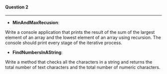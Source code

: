#### Question 2
***
- **MinAndMaxRecusion**:

Write a console application that prints the result of the sum of the largest element of an array and the
lowest element of an array using recursion. The console should print every stage of the iterative process.

- **FindNumbersInAString**:

Write a method that checks all the characters in a string and returns the total number of text characters
and the total number of numeric characters. 
